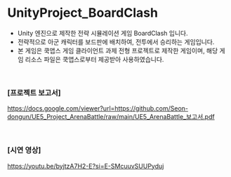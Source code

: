# UnityProject_BoardClash
- Unity 엔진으로 제작한 전략 시뮬레이션 게임 BoardClash 입니다.  
- 전략적으로 아군 캐릭터를 보드판에 배치하여, 전투에서 승리하는 게임입니다.
- 본 게임은 쿡앱스 게임 클라이언트 과제 전형 프로젝트로 제작한 게임이며, 해당 게임 리소스 파일은 쿡앱스로부터 제공받아 사용하였습니다.
<br>

### [프로젝트 보고서]  
https://docs.google.com/viewer?url=https://github.com/Seon-dongun/UE5_Project_ArenaBattle/raw/main/UE5_ArenaBattle_보고서.pdf  

<br>

### [시연 영상]  
https://youtu.be/byjtzA7H2-E?si=E-SMcuuvSUUPyduj  
